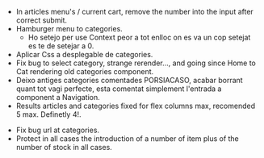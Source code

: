 + In articles menu's / current cart, remove the number into the input after correct submit.
+ Hamburger menu to categories.
    + Ho setejo per use Context peor a tot enlloc on es va un cop setejat es te de setejar a 0.
+ Aplicar Css a desplegable de categories.
+ Fix bug to select category, strange rerender..., and going since Home to Cat rendering old categories component.
+ Deixo antiges categories comentades PORSIACASO, acabar borrant quant tot vagi perfecte, esta comentat simplement l'entrada a component a Navigation.
+ Results articles and categories fixed for flex columns max, recomended 5 max. Definetly 4!.

- Fix bug url at categories.
- Protect in all cases the introduction of a number of item plus of the number of stock in all cases.